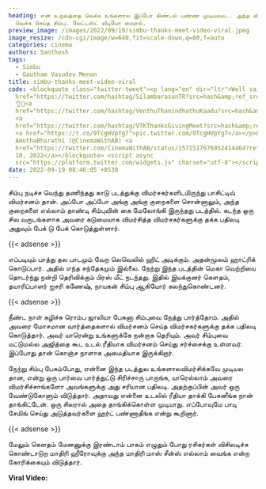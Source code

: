 ```yaml
---
heading: என் உருவத்தை வெச்சு உங்களால இப்போ கிண்டல் பண்ண முடியலல.. அந்த விமர்சகரை
  வெச்சு செய்த சிம்பு. லேட்டஸ்ட் வீடியோ வைரல்.
preview_image: /images/2022/09/19/simbu-thanks-meet-video-viral.jpeg
image_resize: /cdn-cgi/image/w=640,fit=scale-down,q=80,f=auto
categories: cinema
authors: Santhosh
tags:
  - Simbu
  - Gautham Vasudev Menon
title: simbu-thanks-meet-video-viral
code: <blockquote class="twitter-tweet"><p lang="en" dir="ltr">Well said <a
  href="https://twitter.com/hashtag/SilambarasanTR?src=hash&amp;ref_src=twsrc%5Etfw">#SilambarasanTR</a>
  👌💯<a
  href="https://twitter.com/hashtag/VenthuThanindhathuKaadu?src=hash&amp;ref_src=twsrc%5Etfw">#VenthuThanindhathuKaadu</a>
  <a
  href="https://twitter.com/hashtag/VTKThanksGivingMeet?src=hash&amp;ref_src=twsrc%5Etfw">#VTKThanksGivingMeet</a>
  <a href="https://t.co/9TcgHVpYg7">pic.twitter.com/9TcgHVpYg7</a></p>&mdash;
  AmuthaBharathi (@CinemaWithAB) <a
  href="https://twitter.com/CinemaWithAB/status/1571517676052414464?ref_src=twsrc%5Etfw">September
  18, 2022</a></blockquote> <script async
  src="https://platform.twitter.com/widgets.js" charset="utf-8"></script>
date: 2022-09-19 08:46:05 +0530
---
```

சிம்பு நடிச்ச வெந்து தணிந்தது காடு படத்துக்கு விமர்சகர்களிடமிருந்து பாசிட்டிவ் விமர்சனம் தான். அப்போ அப்போ அங்கு அங்கு குறைகளை சொன்னாலும், அந்த குறைகளை எல்லாம் தாண்டி சிம்புவின் கை மேலோங்கி இருந்தது படத்தில். கடந்த ஒரு சில வருடங்களாக அவரை கடுமையாக விமர்சித்த விமர்சகர்களுக்கு தக்க பதிலடி அதுவும் பேக் டு பேக் கொடுத்துள்ளார்.

{{< adsense >}}

எப்படியும் பாத்து தல பாடமும் வேற லெவெலில் ஹிட் அடிக்கும். அதன்மூலம் ஹாட்ரிக் கொடுப்பார். அதில் எந்த சந்தேகமும் இல்லை. நேற்று இந்த படத்தின் மெகா வெற்றியை தொடர்ந்து நன்றி தெரிவிக்கும் பிரஸ் மீட் நடந்தது. இதில் இயக்குனர் கெளதம், தயாரிப்பாளர் ஐசரி கணேஷ், நாயகன் சிம்பு ஆகியோர் கலந்துகொண்டனர்.

{{< adsense >}}

நீண்ட நாள் கழிச்சு ரொம்ப ஜாலியா பேசுனா சிம்புவை நேத்து பார்த்தோம். அதில் அவரை மோசமான வார்த்தைகளால் விமர்சனம் செய்த விமர்சகர்களுக்கு தக்க பதிலடி கொடுத்தார். அவர் யாரென்று உங்களுக்கே நன்றாக தெரியும். அவர் சிம்புவை மட்டுமல்ல அஜித்தை கூட உடல் ரீதியாக விமர்சனம் செய்து சர்ச்சைக்கு உள்ளவர். இப்போது  தான் கொஞ்ச நாளாக அமைதியாக இருக்கிறார்.

நேற்று சிம்பு பேசும்போது, என்னை இந்த படத்துல உங்களாலவிமர்சிக்கவே முடியல தான, என்று ஒரு பார்வை பார்த்துட்டு சிரிச்சாரு பாருங்க, யாரெல்லாம் அவரை விமர்சிச்சாங்களோ அவங்களுக்கு அது சரியான பதிலடி. அதற்குப்பின் அவர் ஒரு வேண்டுகோளும் விடுத்தார். அதாவது என்னை உடலில்  ரீதியா தாக்கி பேசுனீங்க நான் தாங்கிட்டேன். ஒரு சிலரால் அதை தாங்கிக்கொள்ள முடியாது. எப்போவுமே பாடி சேமிங் செய்து அடுத்தவர்களை ஹர்ட் பண்ணாதீங்க என்று கூறினார்.

{{< adsense >}}

மேலும் கெளதம் மேனனுக்கு இரண்டாம் பாகம் எழுதும் போது ரசிகர்கள் விசிலடிச்சு கொண்டாடுற மாதிரி ஹீரோவுக்கு அந்த மாதிரி மாஸ் சீன்ஸ் எல்லாம் வைங்க என்ற கோரிக்கையும் விடுத்தார்.

**Viral Video:**